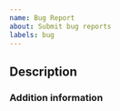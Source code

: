 ```yaml
---
name: Bug Report
about: Submit bug reports
labels: bug
---
```


## Description

<!-- Provide a description of what is the current problem and why you are raising this issue.
If it's a bug please describe what was the unexpected thing that occurred and what was the
expected behaviour. -->

### Addition information

<!-- Provide any additional information related to your issue -->
